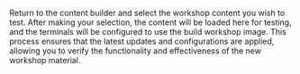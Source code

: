 
Return to the content builder and select the workshop content you wish to test. After making your selection, the content will be loaded here for testing, and the terminals will be configured to use the build workshop image. This process ensures that the latest updates and configurations are applied, allowing you to verify the functionality and effectiveness of the new workshop material.
